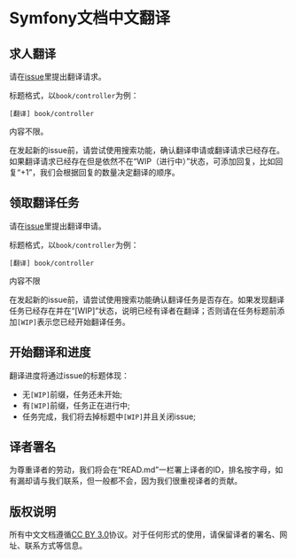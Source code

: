 Symfony文档中文翻译
===================

求人翻译
--------

请在[issue](https://github.com/sfcn/symfony-docs-chs/issues)里提出翻译请求。

标题格式，以`book/controller`为例：


```
[翻译] book/controller
```

内容不限。

在发起新的issue前，请尝试使用搜索功能，确认翻译申请或翻译请求已经存在。如果翻译请求已经存在但是依然不在“WIP（进行中）”状态，可添加回复，比如回复“+1”，我们会根据回复的数量决定翻译的顺序。

领取翻译任务
------------

请在[issue](https://github.com/sfcn/symfony-docs-chs/issues)里提出翻译申请。

标题格式，以`book/controller`为例：

```
[翻译] book/controller
```

内容不限

在发起新的issue前，请尝试使用搜索功能确认翻译任务是否存在。如果发现翻译任务已经存在并在“[WIP]”状态，说明已经有译者在翻译；否则请在任务标题前添加`[WIP]`表示您已经开始翻译任务。

开始翻译和进度
--------------

翻译进度将通过issue的标题体现：

* 无`[WIP]`前缀，任务还未开始;
* 有`[WIP]`前缀，任务正在进行中;
* 任务完成，我们将去掉标题中`[WIP]`并且关闭issue;

译者署名
--------

为尊重译者的劳动，我们将会在“READ.md”一栏署上译者的ID，排名按字母，如有漏却请与我们联系，但一般都不会，因为我们很重视译者的贡献。

版权说明
--------

所有中文文档遵循[CC BY 3.0](http://creativecommons.org/licenses/by/3.0/)协议。对于任何形式的使用，请保留译者的署名、网址、联系方式等信息。

